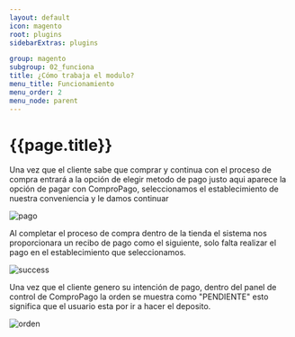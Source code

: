 ```yaml
---
layout: default
icon: magento
root: plugins
sidebarExtras: plugins

group: magento
subgroup: 02_funciona
title: ¿Cómo trabaja el modulo?
menu_title: Funcionamiento
menu_order: 2
menu_node: parent
---
```


# {{page.title}}


Una vez que el cliente sabe que comprar y continua con el proceso de compra entrará a la opción de elegir metodo de pago justo aqui aparece la opción de pagar con ComproPago, seleccionamos el establecimiento de nuestra conveniencia y le damos continuar

![pago](https://cloud.githubusercontent.com/assets/1311937/11578379/880b359e-99ea-11e5-8967-f6e43e604ea5.png) <br />

Al completar el proceso de compra dentro de la tienda el sistema nos proporcionara un recibo de pago como el siguiente, solo falta realizar el pago en el establecimiento que seleccionamos.

![success](https://cloud.githubusercontent.com/assets/1311937/11578435/269f7846-99eb-11e5-9111-a721863fee00.png) <br />

Una vez que el cliente genero su intención de pago, dentro del panel de control de ComproPago la orden se muestra como "PENDIENTE" esto significa que el usuario esta por ir a hacer el deposito.

![orden](https://cloud.githubusercontent.com/assets/1311937/11645320/39e380ec-9d19-11e5-9a99-a82317dff0b3.png)



